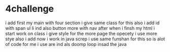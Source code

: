 # 4challenge
i add first my main with four section
i give same class for this 
also i add id with span ul li ind also button more with nav
after when i finsh my html i start work on class
i give style 
for the more page the opecety i use 
more stye also i add now i work in java screp
i use same funshan for this so is alot of code for me 
i use are ind als doomp loop insad the java
